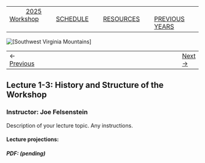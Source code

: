 
|        |        |        |    |
|--------|---------------------------------------------|--------------------|------------------------------------------|
| &nbsp;&nbsp;&nbsp;&nbsp;&nbsp;&nbsp;&nbsp;&nbsp;&nbsp; [2025 Workshop](/index.html) &nbsp;&nbsp;&nbsp;&nbsp;&nbsp;&nbsp;&nbsp;&nbsp;&nbsp; | &nbsp;&nbsp;&nbsp;&nbsp;&nbsp;&nbsp;&nbsp;&nbsp;&nbsp;&nbsp;&nbsp;&nbsp; [SCHEDULE](/2025/schedule.html) &nbsp;&nbsp;&nbsp;&nbsp;&nbsp;&nbsp;&nbsp;&nbsp;&nbsp; | &nbsp;&nbsp;&nbsp;&nbsp;&nbsp;&nbsp;&nbsp;&nbsp;&nbsp;&nbsp;&nbsp;&nbsp; [RESOURCES](/2025/resources.html) &nbsp;&nbsp;&nbsp;&nbsp;&nbsp;&nbsp;&nbsp;&nbsp;&nbsp; | &nbsp;&nbsp;&nbsp;&nbsp;&nbsp;&nbsp;&nbsp;&nbsp;&nbsp; [PREVIOUS YEARS](2025/previous.html) &nbsp;&nbsp;&nbsp;&nbsp;&nbsp;&nbsp; |


<div align="left">
<img src="../media/SWVirginiaMtns.jpg" alt="[Southwest Virginia Mountains]">
</div>


<table><tr><td>&larr; <a href="/2025/lecture1-2/lecture1-2.html">Previous</a></td><td width="772">&nbsp;</td><td> <a href="/2025/exercise1-1/exercise1-1.html">Next &rarr;</a></td></tr></table>

## Lecture 1-3: History and Structure of the Workshop ##

### Instructor: Joe Felsenstein ###
  
Description of your lecture topic. Any instructions.
  
#### Lecture projections: ####
  
##### PDF: (pending)  ######

  
